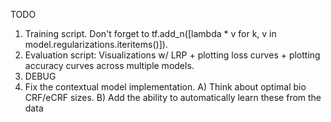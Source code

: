 
TODO

1) Training script. Don't forget to tf.add_n([lambda * v for k, v in model.regularizations.iteritems()]).
2) Evaluation script: Visualizations w/ LRP + plotting loss curves + plotting accuracy curves across multiple models.
3) DEBUG
4) Fix the contextual model implementation. A) Think about optimal bio CRF/eCRF sizes. B) Add the ability to automatically learn these from the data
